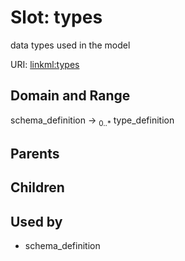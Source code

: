 
# Slot: types


data types used in the model

URI: [linkml:types](https://w3id.org/linkml/types)


## Domain and Range

schema_definition ->  <sub>0..*</sub>
 type_definition

## Parents


## Children


## Used by

 * schema_definition
